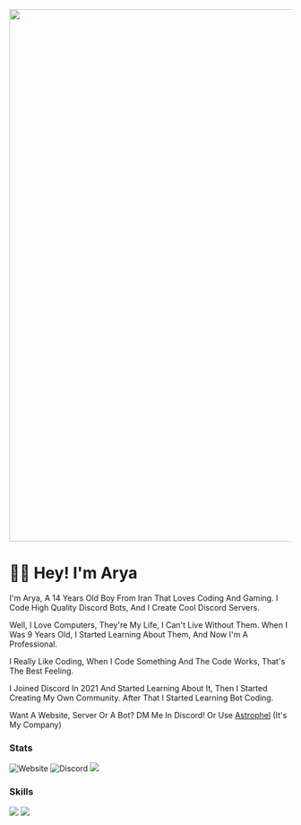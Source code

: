 <img src="https://cdn.discordapp.com/attachments/1070673897126637609/1074702677365244014/banner-modified.png" width="950">


# 👋🏻 Hey! I'm Arya
I'm Arya, A 14 Years Old Boy From Iran That Loves Coding And Gaming. I Code High Quality Discord Bots, And I Create Cool Discord Servers.

Well, I Love Computers, They're My Life, I Can't Live Without Them. When I Was 9 Years Old, I Started Learning About Them, And Now I'm A Professional.

I Really Like Coding, When I Code Something And The Code Works, That's The Best Feeling.

I Joined Discord In 2021 And Started Learning About It, Then I Started Creating My Own Community. After That I Started Learning Bot Coding.

Want A Website, Server Or A Bot? DM Me In Discord! Or Use [Astrophel](https://discord.gg/r4pNSU8vS3) (It's My Company)

### Stats
![Website](https://img.shields.io/website?down_color=red&down_message=down&style=flat-square&up_color=green&up_message=up&url=http%3A%2F%2Fnotarya.rf.gd)
![Discord](https://img.shields.io/discord/1070334799836872754?label=Astrophel&logo=Discord&logoColor=white)
![](https://komarev.com/ghpvc/?username=notaryaaa)

### Skills
<img src="https://cdn.discordapp.com/attachments/1070673897126637609/1074707932576493639/js.svg">
<img src="https://cdn.discordapp.com/attachments/1070673897126637609/1074707931783762050/html.svg">







